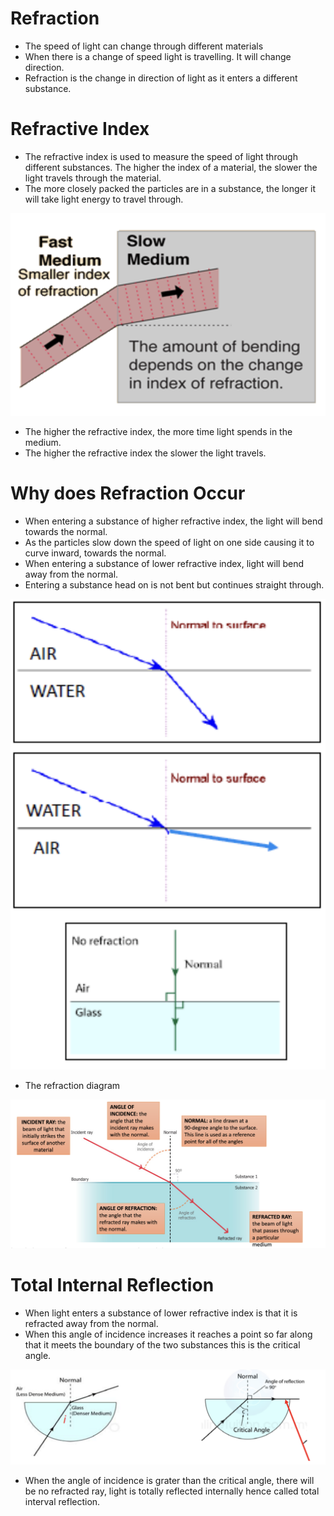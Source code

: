 # Refraction

- The speed of light can change through different materials
- When there is a change of speed light is travelling. It will change direction.
- Refraction is the change in direction of light as it enters a different substance.

# Refractive Index

- The refractive index is used to measure the speed of light through different substances. The higher the index of a material, the slower the light travels through the material.
- The more closely packed the particles are in a substance, the longer it will take light energy to travel through.

![image.png](Refraction%20a4697b0f24544431b332b91442ef91cb/image.png)

- The higher the refractive index, the more time light spends in the medium.
- The higher the refractive index the slower the light travels.

# Why does Refraction Occur

- When entering a substance of higher refractive index, the light will bend towards the normal.
- As the particles slow down the speed of light on one side causing it to curve inward, towards the normal.
- When entering a substance of lower refractive index, light will bend away from the normal.
- Entering a substance head on is not bent but continues straight through.

![image.png](Refraction%20a4697b0f24544431b332b91442ef91cb/image%201.png)

- The refraction diagram

![image.png](Refraction%20a4697b0f24544431b332b91442ef91cb/image%202.png)

# Total Internal Reflection

- When light enters a substance of lower refractive index is that it is refracted away from the normal.
- When this angle of incidence increases it reaches a point so far along that it meets the boundary of the two substances this is the critical angle.

![image.png](Refraction%20a4697b0f24544431b332b91442ef91cb/image%203.png)

- When the angle of incidence is grater than the critical angle, there will be no refracted ray, light is totally reflected internally hence called total interval reflection.